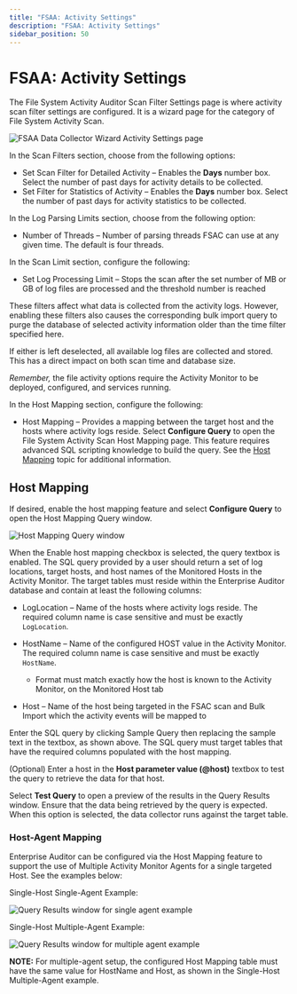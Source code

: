 ```yaml
---
title: "FSAA: Activity Settings"
description: "FSAA: Activity Settings"
sidebar_position: 50
---
```


# FSAA: Activity Settings

The File System Activity Auditor Scan Filter Settings page is where activity scan filter settings
are configured. It is a wizard page for the category of File System Activity Scan.

![FSAA Data Collector Wizard Activity Settings page](/img/product_docs/accessanalyzer/11.6/admin/datacollector/fsaa/activitysettings.webp)

In the Scan Filters section, choose from the following options:

- Set Scan Filter for Detailed Activity – Enables the **Days** number box. Select the number of past
  days for activity details to be collected.
- Set Filter for Statistics of Activity – Enables the **Days** number box. Select the number of past
  days for activity statistics to be collected.

In the Log Parsing Limits section, choose from the following option:

- Number of Threads – Number of parsing threads FSAC can use at any given time. The default is four
  threads.

In the Scan Limit section, configure the following:

- Set Log Processing Limit – Stops the scan after the set number of MB or GB of log files are
  processed and the threshold number is reached

These filters affect what data is collected from the activity logs. However, enabling these filters
also causes the corresponding bulk import query to purge the database of selected activity
information older than the time filter specified here.

If either is left deselected, all available log files are collected and stored. This has a direct
impact on both scan time and database size.

_Remember,_ the file activity options require the Activity Monitor to be deployed, configured, and
services running.

In the Host Mapping section, configure the following:

- Host Mapping – Provides a mapping between the target host and the hosts where activity logs
  reside. Select **Configure Query** to open the File System Activity Scan Host Mapping page. This
  feature requires advanced SQL scripting knowledge to build the query. See the
  [Host Mapping](#host-mapping) topic for additional information.

## Host Mapping

If desired, enable the host mapping feature and select **Configure Query** to open the Host Mapping
Query window.

![Host Mapping Query window](/img/product_docs/accessanalyzer/11.6/admin/datacollector/fsaa/hostmappingquery.webp)

When the Enable host mapping checkbox is selected, the query textbox is enabled. The SQL query
provided by a user should return a set of log locations, target hosts, and host names of the
Monitored Hosts in the Activity Monitor. The target tables must reside within the Enterprise Auditor
database and contain at least the following columns:

- LogLocation – Name of the hosts where activity logs reside. The required column name is case
  sensitive and must be exactly `LogLocation`.
- HostName – Name of the configured HOST value in the Activity Monitor. The required column name is
  case sensitive and must be exactly `HostName`.

    - Format must match exactly how the host is known to the Activity Monitor, on the Monitored Host
      tab

- Host – Name of the host being targeted in the FSAC scan and Bulk Import which the activity events
  will be mapped to

Enter the SQL query by clicking Sample Query then replacing the sample text in the textbox, as shown
above. The SQL query must target tables that have the required columns populated with the host
mapping.

(Optional) Enter a host in the **Host parameter value (@host)** textbox to test the query to
retrieve the data for that host.

Select **Test Query** to open a preview of the results in the Query Results window. Ensure that the
data being retrieved by the query is expected. When this option is selected, the data collector runs
against the target table.

### Host-Agent Mapping

Enterprise Auditor can be configured via the Host Mapping feature to support the use of Multiple
Activity Monitor Agents for a single targeted Host. See the examples below:

Single-Host Single-Agent Example:

![Query Results window for single agent example](/img/product_docs/accessanalyzer/11.6/admin/datacollector/fsaa/hostmappingsinglehostsingleagent.webp)

Single-Host Multiple-Agent Example:

![Query Results window for multiple agent example](/img/product_docs/accessanalyzer/11.6/admin/datacollector/fsaa/hostmappingsinglehostmultipleagent.webp)

**NOTE:** For multiple-agent setup, the configured Host Mapping table must have the same value for
HostName and Host, as shown in the Single-Host Multiple-Agent example.
